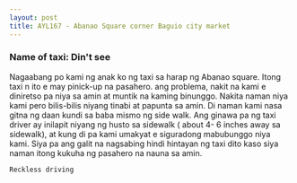 ```yaml
---
layout: post
title: AYL167 - Abanao Square corner Baguio city market
---
```


### Name of taxi: Din't see

Nagaabang po kami ng anak ko ng taxi sa harap ng Abanao square. Itong taxi n ito e may pinick-up na pasahero. ang problema, nakit na kami e diniretso pa niya sa amin at muntik na kaming binunggo. Nakita naman niya kami pero bilis-bilis niyang tinabi at papunta sa amin. Di naman kami nasa gitna ng daan kundi sa baba mismo ng side walk. Ang ginawa pa ng taxi driver ay inilapit niyang ng husto sa sidewalk ( about 4- 6 inches away sa sidewalk), at kung di pa kami umakyat e siguradong mabubunggo niya kami. Siya pa ang galit na nagsabing hindi hintayan ng taxi dito kaso siya naman itong kukuha ng pasahero na nauna sa amin. 

```Reckless driving```
